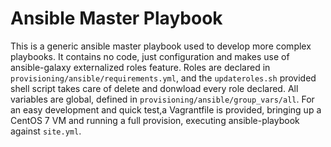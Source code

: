 # Ansible Master Playbook

This is a generic ansible master playbook used to develop more complex playbooks. It contains no code, just configuration and makes use of ansible-galaxy externalized roles feature. Roles are declared in ```provisioning/ansible/requirements.yml```, and the ```updateroles.sh``` provided shell script takes care of delete and donwload every role declared. All variables are global, defined in ```provisioning/ansible/group_vars/all```. For an easy development and quick test,a Vagrantfile is provided, bringing up a CentOS 7 VM and running a full provision, executing ansible-playbook against ```site.yml```.